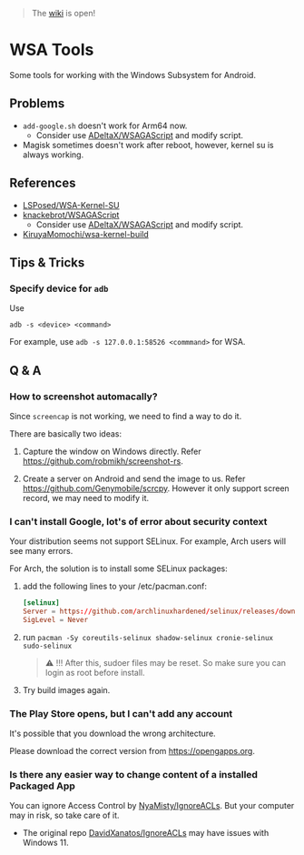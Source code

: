 > The [wiki](https://github.com/KiruyaMomochi/wsa-tools/wiki) is open!

# WSA Tools

Some tools for working with the Windows Subsystem for Android.

## Problems

- `add-google.sh` doesn't work for Arm64 now.
    - Consider use [ADeltaX/WSAGAScript](https://github.com/ADeltaX/WSAGAScript) and modify script.
- Magisk sometimes doesn't work after reboot, however, kernel su is always working.

## References

- [LSPosed/WSA-Kernel-SU](https://github.com/LSPosed/WSA-Kernel-SU)
- [knackebrot/WSAGAScript](https://github.com/knackebrot/WSAGAScript)
    - Consider use [ADeltaX/WSAGAScript](https://github.com/ADeltaX/WSAGAScript) and modify script.
- [KiruyaMomochi/wsa-kernel-build](https://github.com/KiruyaMomochi/wsa-kernel-build)

## Tips & Tricks

### Specify device for `adb`

Use

    adb -s <device> <command>

For example, use `adb -s 127.0.0.1:58526 <commmand>` for WSA.

## Q & A

### How to screenshot automacally?

Since `screencap` is not working, we need to find a way to do it.

There are basically two ideas:

1. Capture the window on Windows directly.
    Refer <https://github.com/robmikh/screenshot-rs>.

2. Create a server on Android and send the image to us.
    Refer <https://github.com/Genymobile/scrcpy>.
    However it only support screen record, we may need to modify it.

### I can't install Google, lot's of error about security context

Your distribution seems not support SELinux. For example, Arch users will see many errors.

For Arch, the solution is to install some SELinux packages:
1. add the following lines to your /etc/pacman.conf:
    ```conf
    [selinux]
    Server = https://github.com/archlinuxhardened/selinux/releases/download/ArchLinux-SELinux
    SigLevel = Never
    ```
2. run `pacman -Sy coreutils-selinux shadow-selinux cronie-selinux sudo-selinux`
    > ⚠️ !!! After this, sudoer files may be reset. So make sure you can login as root before install.
3. Try build images again.

### The Play Store opens, but I can't add any account

It's possible that you download the wrong architecture.

Please download the correct version from <https://opengapps.org>.

### Is there any easier way to change content of a installed Packaged App

You can ignore Access Control by [NyaMisty/IgnoreACLs](https://github.com/NyaMisty/IgnoreACLs).
But your computer may in risk, so take care of it.

- The original repo [DavidXanatos/IgnoreACLs](https://github.com/DavidXanatos/IgnoreACLs) may have issues with Windows 11.
